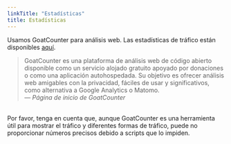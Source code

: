 ```yaml
---
linkTitle: "Estadísticas"
title: Estadísticas
---
```

Usamos GoatCounter para análisis web. Las estadísticas de tráfico están disponibles [aquí](https://beginnerprivacy.goatcounter.com/?filter=&daily=on).

> GoatCounter es una plataforma de análisis web de código abierto disponible como un servicio alojado gratuito apoyado por donaciones o como una aplicación autohospedada. Su objetivo es ofrecer análisis web amigables con la privacidad, fáciles de usar y significativos, como alternativa a Google Analytics o Matomo.<br>
> — <cite>Página de inicio de GoatCounter</cite>

<br>
Por favor, tenga en cuenta que, aunque GoatCounter es una herramienta útil para mostrar el tráfico y diferentes formas de tráfico, puede no proporcionar números precisos debido a scripts que lo impiden.